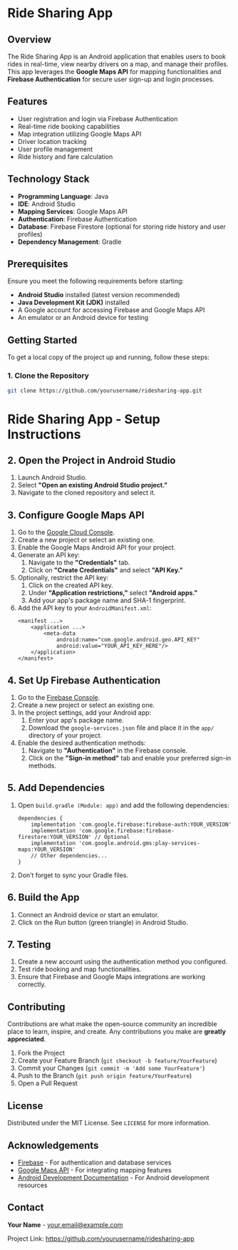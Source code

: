 # Ride Sharing App

## Overview

The Ride Sharing App is an Android application that enables users to book rides in real-time, view nearby drivers on a map, and manage their profiles. This app leverages the **Google Maps API** for mapping functionalities and **Firebase Authentication** for secure user sign-up and login processes.

## Features

- User registration and login via Firebase Authentication
- Real-time ride booking capabilities
- Map integration utilizing Google Maps API
- Driver location tracking
- User profile management
- Ride history and fare calculation

## Technology Stack

- **Programming Language**: Java
- **IDE**: Android Studio
- **Mapping Services**: Google Maps API
- **Authentication**: Firebase Authentication
- **Database**: Firebase Firestore (optional for storing ride history and user profiles)
- **Dependency Management**: Gradle

## Prerequisites

Ensure you meet the following requirements before starting:

- **Android Studio** installed (latest version recommended)
- **Java Development Kit (JDK)** installed
- A Google account for accessing Firebase and Google Maps API
- An emulator or an Android device for testing

## Getting Started

To get a local copy of the project up and running, follow these steps:

### 1. Clone the Repository

```bash
git clone https://github.com/yourusername/ridesharing-app.git
```
 <h1>Ride Sharing App - Setup Instructions</h1>

  <h2>2. Open the Project in Android Studio</h2>
    <ol>
        <li>Launch Android Studio.</li>
        <li>Select <strong>"Open an existing Android Studio project."</strong></li>
        <li>Navigate to the cloned repository and select it.</li>
    </ol>

  <h2>3. Configure Google Maps API</h2>
    <ol>
        <li>Go to the <a href="https://console.cloud.google.com/" target="_blank">Google Cloud Console</a>.</li>
        <li>Create a new project or select an existing one.</li>
        <li>Enable the Google Maps Android API for your project.</li>
        <li>Generate an API key:
            <ol>
                <li>Navigate to the <strong>"Credentials"</strong> tab.</li>
                <li>Click on <strong>"Create Credentials"</strong> and select <strong>"API Key."</strong></li>
            </ol>
        </li>
        <li>Optionally, restrict the API key:
            <ol>
                <li>Click on the created API key.</li>
                <li>Under <strong>"Application restrictions,"</strong> select <strong>"Android apps."</strong></li>
                <li>Add your app's package name and SHA-1 fingerprint.</li>
            </ol>
        </li>
        <li>Add the API key to your <code>AndroidManifest.xml</code>:
            <pre><code>&lt;manifest ...&gt;
    &lt;application ...&gt;
        &lt;meta-data
            android:name="com.google.android.geo.API_KEY"
            android:value="YOUR_API_KEY_HERE"/&gt;
    &lt;/application&gt;
&lt;/manifest&gt;</code></pre>
        </li>
    </ol>

  <h2>4. Set Up Firebase Authentication</h2>
    <ol>
        <li>Go to the <a href="https://firebase.google.com/" target="_blank">Firebase Console</a>.</li>
        <li>Create a new project or select an existing one.</li>
        <li>In the project settings, add your Android app:
            <ol>
                <li>Enter your app's package name.</li>
                <li>Download the <code>google-services.json</code> file and place it in the <code>app/</code> directory of your project.</li>
            </ol>
        </li>
        <li>Enable the desired authentication methods:
            <ol>
                <li>Navigate to <strong>"Authentication"</strong> in the Firebase console.</li>
                <li>Click on the <strong>"Sign-in method"</strong> tab and enable your preferred sign-in methods.</li>
            </ol>
        </li>
    </ol>

  <h2>5. Add Dependencies</h2>
    <ol>
        <li>Open <code>build.gradle (Module: app)</code> and add the following dependencies:
            <pre><code>dependencies {
    implementation 'com.google.firebase:firebase-auth:YOUR_VERSION'
    implementation 'com.google.firebase:firebase-firestore:YOUR_VERSION' // Optional
    implementation 'com.google.android.gms:play-services-maps:YOUR_VERSION'
    // Other dependencies...
}</code></pre>
        </li>
        <li>Don’t forget to sync your Gradle files.</li>
    </ol>

   <h2>6. Build the App</h2>
    <ol>
        <li>Connect an Android device or start an emulator.</li>
        <li>Click on the Run button (green triangle) in Android Studio.</li>
    </ol>

   <h2>7. Testing</h2>
    <ol>
        <li>Create a new account using the authentication method you configured.</li>
        <li>Test ride booking and map functionalities.</li>
        <li>Ensure that Firebase and Google Maps integrations are working correctly.</li>
    </ol>

  <h2>Contributing</h2>
    <p>Contributions are what make the open-source community an incredible place to learn, inspire, and create. Any contributions you make are <strong>greatly appreciated</strong>.</p>
    <ol>
        <li>Fork the Project</li>
        <li>Create your Feature Branch (<code>git checkout -b feature/YourFeature</code>)</li>
        <li>Commit your Changes (<code>git commit -m 'Add some YourFeature'</code>)</li>
        <li>Push to the Branch (<code>git push origin feature/YourFeature</code>)</li>
        <li>Open a Pull Request</li>
    </ol>

  <h2>License</h2>
    <p>Distributed under the MIT License. See <code>LICENSE</code> for more information.</p>

  <h2>Acknowledgements</h2>
    <ul>
        <li><a href="https://firebase.google.com/" target="_blank">Firebase</a> - For authentication and database services</li>
        <li><a href="https://developers.google.com/maps/documentation/android-sdk/start" target="_blank">Google Maps API</a> - For integrating mapping features</li>
        <li><a href="https://developer.android.com/docs" target="_blank">Android Development Documentation</a> - For Android development resources</li>
    </ul>

   <h2>Contact</h2>
    <p><strong>Your Name</strong> - <a href="mailto:your.email@example.com">your.email@example.com</a></p>
    <p>Project Link: <a href="https://github.com/yourusername/ridesharing-app">https://github.com/yourusername/ridesharing-app</a></p>
